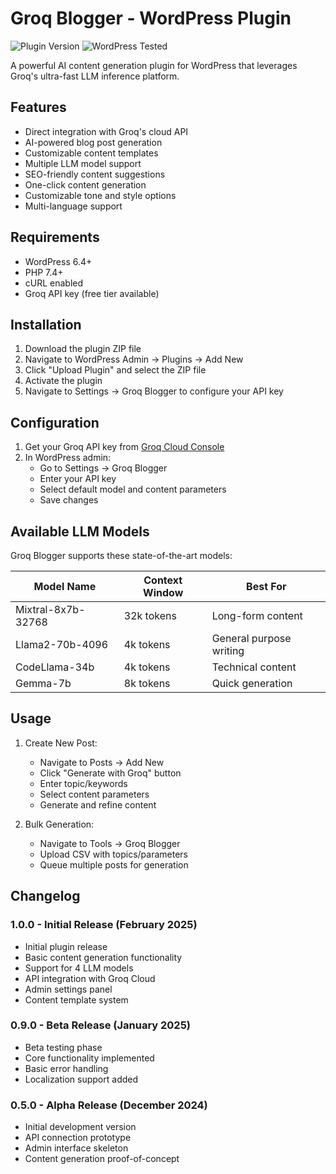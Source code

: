 # Groq Blogger - WordPress Plugin

![Plugin Version](https://img.shields.io/badge/Version-1.0.2-blue) 
![WordPress Tested](https://img.shields.io/badge/WordPress-6.4+-green)

A powerful AI content generation plugin for WordPress that leverages Groq's ultra-fast LLM inference platform.

## Features

- Direct integration with Groq's cloud API
- AI-powered blog post generation
- Customizable content templates
- Multiple LLM model support
- SEO-friendly content suggestions
- One-click content generation
- Customizable tone and style options
- Multi-language support

## Requirements

- WordPress 6.4+
- PHP 7.4+
- cURL enabled
- Groq API key (free tier available)

## Installation

1. Download the plugin ZIP file
2. Navigate to WordPress Admin → Plugins → Add New
3. Click "Upload Plugin" and select the ZIP file
4. Activate the plugin
5. Navigate to Settings → Groq Blogger to configure your API key

## Configuration

1. Get your Groq API key from [Groq Cloud Console](https://console.groq.com)
2. In WordPress admin:
   - Go to Settings → Groq Blogger
   - Enter your API key
   - Select default model and content parameters
   - Save changes

## Available LLM Models

Groq Blogger supports these state-of-the-art models:

| Model Name          | Context Window | Best For                  |
|---------------------|----------------|---------------------------|
| Mixtral-8x7b-32768  | 32k tokens     | Long-form content         |
| Llama2-70b-4096     | 4k tokens      | General purpose writing   |
| CodeLlama-34b       | 4k tokens      | Technical content         |
| Gemma-7b            | 8k tokens      | Quick generation          |

## Usage

1. Create New Post:
   - Navigate to Posts → Add New
   - Click "Generate with Groq" button
   - Enter topic/keywords
   - Select content parameters
   - Generate and refine content

2. Bulk Generation:
   - Navigate to Tools → Groq Blogger
   - Upload CSV with topics/parameters
   - Queue multiple posts for generation

## Changelog

### 1.0.0 - Initial Release (February 2025)
- Initial plugin release
- Basic content generation functionality
- Support for 4 LLM models
- API integration with Groq Cloud
- Admin settings panel
- Content template system

### 0.9.0 - Beta Release (January 2025)
- Beta testing phase
- Core functionality implemented
- Basic error handling
- Localization support added

### 0.5.0 - Alpha Release (December 2024)
- Initial development version
- API connection prototype
- Admin interface skeleton
- Content generation proof-of-concept
